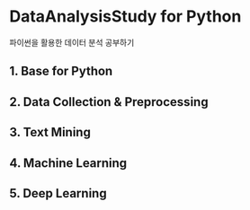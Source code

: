 # DataAnalysisStudy for Python
파이썬을 활용한 데이터 분석 공부하기
## 1. Base for Python
## 2. Data Collection & Preprocessing
## 3. Text Mining
## 4. Machine Learning
## 5. Deep Learning
